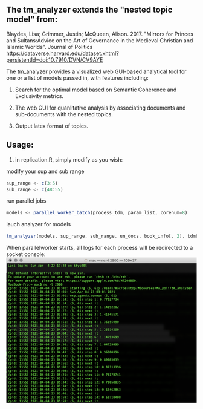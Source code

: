 ## The tm_analyzer extends the "nested topic model" from:

Blaydes, Lisa; Grimmer, Justin; McQueen, Alison. 2017. "Mirrors for Princes and Sultans:Advice on the Art of Governance in the Medieval Christian and Islamic Worlds". Journal of Politics
https://dataverse.harvard.edu/dataset.xhtml?persistentId=doi:10.7910/DVN/CV9AYE  

The tm_analyzer provides a visualized web GUI-based analytical tool for one or a list of models passed in, with features including:   

1. Search for the optimal model based on Semantic Coherence and Exclusivity metrics.  

1. The web GUI for quanlitative analysis by associating documents and sub-documents with the nested topics.  

1. Output latex format of topics.  


## Usage: 

1. in replication.R, simply modify as you wish:

modify your sup and sub range
```javascript
sup_range <- c(3:5)
sub_range <- c(48:55)
```

run parallel jobs
```javascript
models <- parallel_worker_batch(process_tdm, param_list, corenum=8)
```

lauch analyzer for models
```javascript
tm_analyzer(models, sup_range, sub_range, un_docs, book_info[, 2], tdm8, sup_tdm8)
```

When parallelworker starts, all logs for each process will be redirected to a socket console:
 <img src="https://github.com/georgeyean/tm_analyzer/blob/main/images/log.png" width="600">







